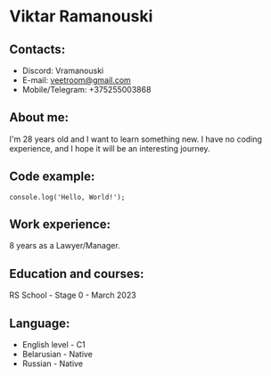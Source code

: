 # Viktar Ramanouski

## Contacts:
* Discord: Vramanouski
* E-mail: veetroom@gmail.com
* Mobile/Telegram: +375255003868

## About me:
I'm 28 years old and I want to learn something new. I have no coding experience, and I hope it will be an interesting journey. 

## Code example:
` console.log('Hello, World!'); `

## Work experience:
8 years as a Lawyer/Manager.

## Education and courses:
RS School - Stage 0 - March 2023

## Language:
* English level - C1
* Belarusian - Native
* Russian - Native
